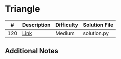 # Triangle
| #   | Description                                     | Difficulty | Solution File |
| --- | ----------------------------------------------- | ---------- | ------------- |
| 120 | [Link](https://leetcode.com/problems/triangle/) | Medium     | solution.py   |

## Additional Notes
